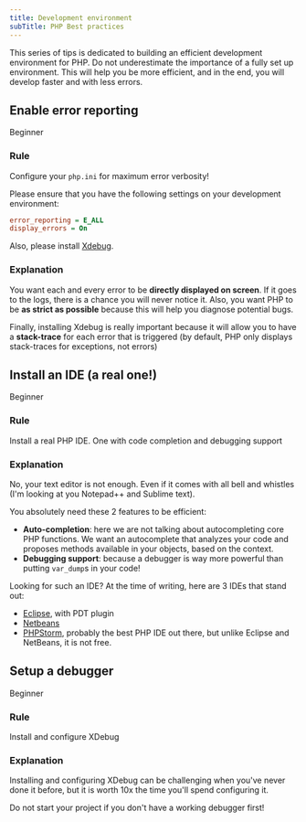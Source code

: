 ```yaml
---
title: Development environment
subTitle: PHP Best practices
---
```


This series of tips is dedicated to building an efficient development environment for PHP.
Do not underestimate the importance of a fully set up environment. This will help you be more efficient,
and in the end, you will develop faster and with less errors.

## Enable error reporting
<span class="label label-success pull-right">Beginner</span>
### Rule 

<div class="alert alert-info">Configure your <code>php.ini</code> for maximum error verbosity!</div>

Please ensure that you have the following settings on your development environment:

```ini
error_reporting = E_ALL
display_errors = On
```

Also, please install [Xdebug](http://xdebug.org/).

### Explanation

You want each and every error to be **directly displayed on screen**. If it goes to the logs, there is a chance you will
never notice it. Also, you want PHP to be **as strict as possible** because this will help you diagnose potential bugs.
 
Finally, installing Xdebug is really important because it will allow you to have a **stack-trace** for each error
that is triggered (by default, PHP only displays stack-traces for exceptions, not errors)

## Install an IDE (a real one!)
<span class="label label-success pull-right">Beginner</span>
### Rule

<div class="alert alert-info">Install a real PHP IDE. One with code completion and debugging support</div>

### Explanation

No, your text editor is not enough. Even if it comes with all bell and whistles (I'm looking at you Notepad++ and
Sublime text).

You absolutely need these 2 features to be efficient:

- **Auto-completion**: here we are not talking about autocompleting core PHP functions. We want an autocomplete that
  analyzes your code and proposes methods available in your objects, based on the context.
- **Debugging support**: because a debugger is way more powerful than putting `var_dump`s in your code!

Looking for such an IDE? At the time of writing, here are 3 IDEs that stand out:
  
- [Eclipse](http://eclipse.org/), with PDT plugin
- [Netbeans](https://netbeans.org/)
- [PHPStorm](https://www.jetbrains.com/phpstorm/), probably the best PHP IDE out there, but unlike Eclipse and NetBeans,
  it is not free.

## Setup a debugger
<span class="label label-success pull-right">Beginner</span>
### Rule

<div class="alert alert-info">Install and configure XDebug</div>

### Explanation

Installing and configuring XDebug can be challenging when you've never done it before, but it is worth 10x the time you'll 
spend configuring it.

<div class="alert alert-danger">Do not start your project if you don't have a working debugger first!</div> 